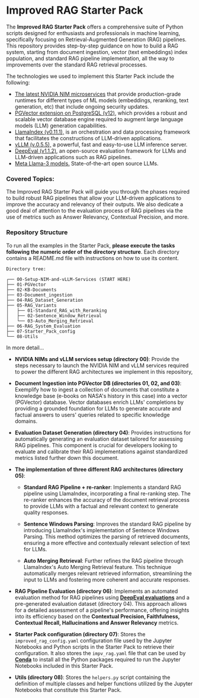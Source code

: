 # Improved RAG Starter Pack

The **Improved RAG Starter Pack** offers a comprehensive suite of Python scripts designed for enthusiasts and 
professionals in machine learning, specifically focusing on Retrieval-Augmented Generation (RAG) pipelines.
This repository provides step-by-step guidance on how to build a RAG system, starting from document ingestion,
vector (text embeddings) index population, and standard RAG pipeline implementation, all the way to improvements over
the standard RAG retrieval processes. 

The technologies we used to implement this Starter Pack include the following:

- [The latest NVIDIA NIM microservices](https://docs.nvidia.com/nim/index.html) that provide production-grade runtimes for 
different types of ML models (embeddings, reranking, text generation, etc) that include ongoing security updates.
- [PGVector extension on PostgreSQL (v12)](https://docs.vmware.com/en/VMware-Postgres/15.7/vmware-postgres/installing.html), which 
provides a robust and scalable vector database engine required to augment large language models (LLM) generation
capabilities. 
- [LlamaIndex (v0.11.1),](https://github.com/run-llama/llama_index) is an orchestration and data processing framework
that facilitates the constructions of LLM-driven applications.
- [vLLM (v.0.5.5),](https://github.com/vllm-project/vllm) a powerful, fast and easy-to-use LLM inference server.
- [DeepEval (v1.1.2),](https://docs.confident-ai.com/docs/getting-started) an open-source evaluation framework for LLMs and 
LLM-driven applications such as RAG pipelines.
- [Meta Llama-3 models.](https://ai.meta.com/blog/meta-llama-3/) State-of-the-art open source LLMs. 

### Covered Topics:

The Improved RAG Starter Pack will guide you through the phases required to build robust RAG pipelines that allow
your LLM-driven applications to improve the accuracy and relevancy of their outputs. We also dedicate a good deal of 
attention to the evaluation process of RAG pipelines via the use of metrics such as 
Answer Relevancy, Contextual Precision, and more.

### Repository Structure
To run all the examples in the Starter Pack, **please execute the tasks following the numeric order of the directory
structure**. Each directory contains a README.md file with instructions on how to use its content.

```
Directory tree:

┌── 00-Setup-NIM-and-vLLM-Services (START HERE)
├── 01-PGVector  
├── 02-KB-Documents   
├── 03-Document_ingestion  
├── 04-RAG_Dataset_Generation  
├── 05-RAG_Variants  
│   ├── 01-Standard_RAG_with_Reranking  
│   ├── 02-Sentence_Window_Retrieval  
│   └── 03-Auto_Merging_Retrieval  
├── 06-RAG_System_Evaluation
├── 07-Starter_Pack_config
└── 08-Utils
```
In more detail...

- __NVIDIA NIMs and vLLM services setup (directory 00)__: Provide the steps necessary to launch the NVIDIA NIM and vLLM services 
required to power the different RAG architectures we implement in this repository,


- __Document Ingestion into PGVector DB (directories 01, 02, and 03)__: Exemplify how to ingest a collection of
documents that constitute a knowledge base (e-books on NASA's history in this case) into a vector (PGVector) database. 
Vector databases enrich LLMs' completions by providing a grounded foundation for LLMs to generate accurate and factual
answers to users' queries related to specific knowledge domains.


- __Evaluation Dataset Generation (directory 04)__: Provides instructions for automatically generating an evaluation
dataset tailored for assessing RAG pipelines. This component is crucial for developers looking to evaluate
and calibrate their RAG implementations against standardized metrics listed further down this document. 


- **The implementation of three different RAG architectures (directory 05)**:   
  - **Standard RAG Pipeline + re-ranker**: Implements a standard RAG pipeline using LlamaIndex, incorporating a
  final re-ranking step. The re-ranker enhances the accuracy of the document retrieval process to provide LLMs with
  a factual and relevant context to generate quality responses.

  - **Sentence Windows Parsing**: Improves the standard RAG pipeline by introducing LlamaIndex's implementation of 
  Sentence Windows Parsing. This method optimizes the parsing of retrieved documents, ensuring a more effective and 
  contextually relevant selection of text for LLMs.

  - **Auto Merging Retrieval**: Further refines the RAG pipeline through LlamaIndex's Auto Merging Retrieval feature. 
  This technique automatically merges relevant retrieved information, streamlining the input to LLMs and fostering 
  more coherent and accurate responses.


- **RAG Pipeline Evaluation (directory 06)**: Implements an automated evaluation method for RAG pipelines using 
[__DeepEval evaluations__](https://docs.confident-ai.com/docs/metrics-introduction) and a pre-generated evaluation 
dataset (directory 04). This approach allows for a detailed assessment of a pipeline's performance, offering insights 
into its efficiency based on the __Contextual Precision, Faithfulness, Contextual Recall, Hallucinations and 
Answer Relevancy__ metrics.


- __Starter Pack configuration (directory 07)__: Stores the `improved_rag_config.yaml` configuration file used by
the Jupyter Notebooks and Python scripts in the Starter Pack to retrieve their configuration. It also stores the 
`impv_rag.yaml` file that can be used by 
[__Conda__](https://conda.io/projects/conda/en/latest/user-guide/tasks/manage-environments.html) to install all the Python
packages required to run the Jupyter Notebooks included in this Starter Pack.


- __Utils (directory 08)__: Stores the `helpers.py` script containing the definition of multiple classes and helper
functions utilized by the Jupyter Notebooks that constitute this Starter Pack.


